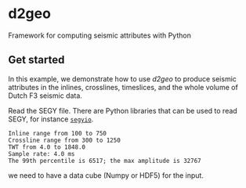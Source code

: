 # d2geo
Framework for computing seismic attributes with Python

## Get started

In this example, we demonstrate how to use *d2geo* to produce seismic attributes in the inlines, crosslines, timeslices, and the whole volume of Dutch F3 seismic data. 

Read the SEGY file. There are Python libraries that can be used to read SEGY, for instance [`segyio`](https://github.com/equinor/segyio). 

```
Inline range from 100 to 750
Crossline range from 300 to 1250
TWT from 4.0 to 1848.0
Sample rate: 4.0 ms
The 99th percentile is 6517; the max amplitude is 32767
```

we need to have a data cube (Numpy or HDF5) for the input. 
